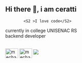 ## Hi there 👋, i am ceratti

          
            <S2 >I love code</S2>
                              
          
          
currently in college UNISENAC RS <br>
backend developer
<div style="display: inline_block"><br>
  <img align="center" alt="mecha-linux" height="30" width="40" src="https://cdn.jsdelivr.net/gh/devicons/devicon/icons/linux/linux-original.svg">
  <img align="center" alt="mecha-py" height="30" width="40" src="https://cdn.jsdelivr.net/gh/devicons/devicon/icons/python/python-original.svg">
  <img src="https://cdn.jsdelivr.net/gh/devicons/devicon@latest/icons/javascript/javascript-original.svg" />




</div>
  
  ##
 
